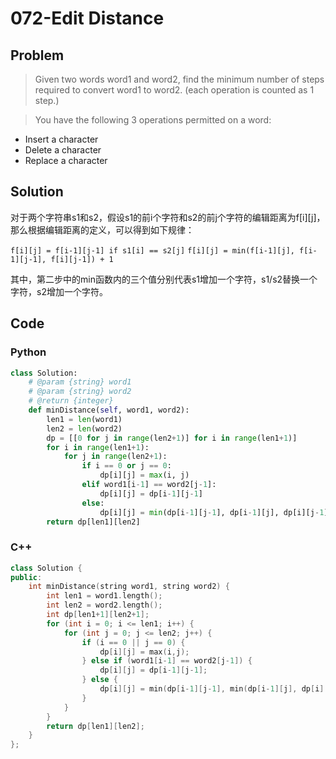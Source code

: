# 072-Edit Distance

## Problem

> Given two words word1 and word2, find the minimum number of steps required to convert word1 to word2. (each operation is counted as 1 step.)

> You have the following 3 operations permitted on a word:
> 
- Insert a character
- Delete a character
- Replace a character

## Solution

对于两个字符串s1和s2，假设s1的前i个字符和s2的前j个字符的编辑距离为f[i][j]，那么根据编辑距离的定义，可以得到如下规律：

`f[i][j] = f[i-1][j-1] if s1[i] == s2[j]`
`f[i][j] = min(f[i-1][j], f[i-1][j-1], f[i][j-1]) + 1`

其中，第二步中的min函数内的三个值分别代表s1增加一个字符，s1/s2替换一个字符，s2增加一个字符。

## Code

### Python

```python
class Solution:
    # @param {string} word1
    # @param {string} word2
    # @return {integer}
    def minDistance(self, word1, word2):
        len1 = len(word1)
        len2 = len(word2)
        dp = [[0 for j in range(len2+1)] for i in range(len1+1)]
        for i in range(len1+1):
            for j in range(len2+1):
                if i == 0 or j == 0:
                    dp[i][j] = max(i, j)
                elif word1[i-1] == word2[j-1]:
                    dp[i][j] = dp[i-1][j-1]
                else:
                    dp[i][j] = min(dp[i-1][j-1], dp[i-1][j], dp[i][j-1]) + 1
        return dp[len1][len2]
```

### C++

```cpp
class Solution {
public:
    int minDistance(string word1, string word2) {
        int len1 = word1.length();
        int len2 = word2.length();
        int dp[len1+1][len2+1];
        for (int i = 0; i <= len1; i++) {
            for (int j = 0; j <= len2; j++) {
                if (i == 0 || j == 0) {
                    dp[i][j] = max(i,j);
                } else if (word1[i-1] == word2[j-1]) {
                    dp[i][j] = dp[i-1][j-1];
                } else {
                    dp[i][j] = min(dp[i-1][j-1], min(dp[i-1][j], dp[i][j-1])) + 1;
                }
            }
        }
        return dp[len1][len2];
    }
};
```
